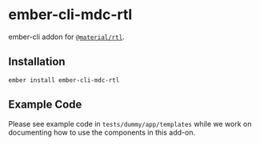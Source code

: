 ember-cli-mdc-rtl
======================

ember-cli addon for [`@material/rtl`](https://github.com/material-components/material-components-web/tree/master/packages/mdc-rtl).

Installation
------------

    ember install ember-cli-mdc-rtl
    
Example Code
---------------

Please see example code in `tests/dummy/app/templates` while we work on documenting how to 
use the components in this add-on.

